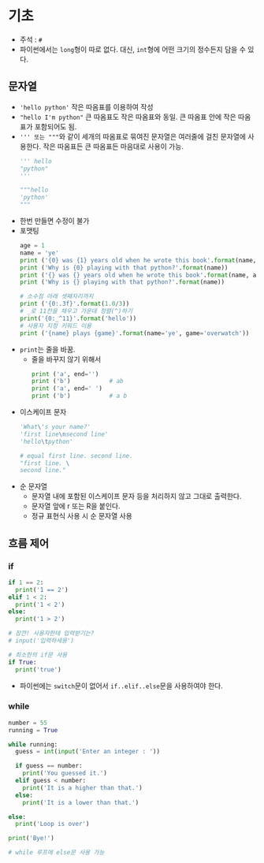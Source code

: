 # 기초

- 주석 : `#`
- 파이썬에서는 `long`형이 따로 없다. 대신, `int`형에 어떤 크기의 정수든지 담을 수 있다.
## 문자열
  - `'hello python'` 작은 따옴표를 이용하여 작성
  - `"hello I'm python"` 큰 따옴표도 작은 따옴표와 동일. 큰 따옴표 안에 작은 따옴표가 포함되어도 됨.
  - `''' 또는 """`와 같이 세개의 따옴표로 묶여진 문자열은 여러줄에 걸친 문자열에 사용한다. 작은 따옴표든 큰 따옴표든 마음대로 사용이 가능.
    ```python
    ''' hello
    "python"
    '''

    """hello
    'python'
    """
    ```
  - 한번 만들면 수정이 불가
  - 포맷팅
    ```python
    age = 1
    name = 'ye'
    print ('{0} was {1} years old when he wrote this book'.format(name, age))
    print ('Why is {0} playing with that python?'.format(name))
    print ('{} was {} years old when he wrote this book'.format(name, age))
    print ('Why is {} playing with that python?'.format(name))
    ```
    ```python
    # 소수점 아래 셋째자리까지
    print ('{0:.3f}'.format(1.0/3))
    # _로 11칸을 채우고 가운데 정렬(^)하기
    print('{0:_^11}'.format('hello'))
    # 사용자 지정 키워드 이용
    print ('{name} plays {game}'.format(name='ye', game='overwatch'))
    ```
  - `print`는 줄을 바꿈.
    + 줄을 바꾸지 않기 위해서
      ```python
      print ('a', end='')
      print ('b')           # ab
      print ('a', end=' ')
      print ('b')           # a b
      ```
  - 이스케이프 문자
    ```python
    'What\'s your name?'
    'first line\nsecond line'
    'hello\tpython'

    # equal first line. second line.
    "first line. \
    second line."
    ```
  - 순 문자열
    + 문자열 내에 포함된 이스케이프 문자 등을 처리하지 않고 그대로 출력한다.
    + 문자열 앞에 r 또는 R을 붙인다.
    + 정규 표현식 사용 시 순 문자열 사용
## 흐름 제어
### if
```python
if 1 == 2:
  print('1 == 2')
elif 1 < 2:
  print('1 < 2')
else:
  print('1 > 2')

# 잠깐! 사용자한테 입력받기는?
# input('입력하세용')

# 최소한의 if문 사용
if True:
  print('true')
```
- 파이썬에는 `switch`문이 없어서 `if..elif..else`문을 사용하여야 한다.
### while
```python
number = 55
running = True

while running:
  guess = int(input('Enter an integer : '))

  if guess == number:
    print('You guessed it.')
  elif guess < number:
    print('It is a higher than that.')
  else:
    print('It is a lower than that.')

else:
  print('Loop is over')

print('Bye!')

# while 루프에 else문 사용 가능
```
